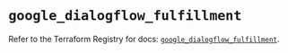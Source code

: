 # `google_dialogflow_fulfillment`

Refer to the Terraform Registry for docs: [`google_dialogflow_fulfillment`](https://registry.terraform.io/providers/drfaust92/google/4.16.4/docs/resources/dialogflow_fulfillment).
